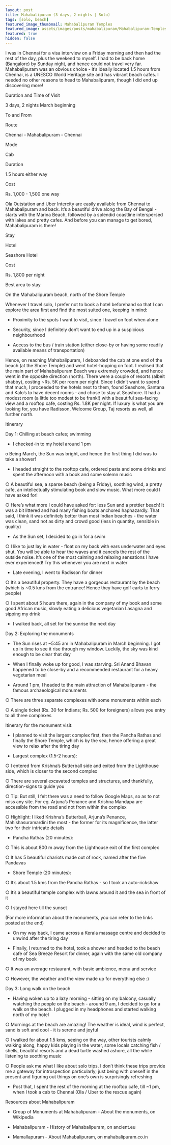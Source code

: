 ```yaml
---
layout: post
title: Mahabalipuram (3 days, 2 nights | Solo)
tags: [solo, beach]
featured_image_thumbnail: Mahabalipuram Temples
featured_image: assets/images/posts/mahabalipuram/Mahabalipuram-Temples-25_nov.jpg
featured: true
hidden: false
---
```


I was in Chennai for a visa interview on a Friday morning and then had the rest of the day, plus the weekend to myself. I had to be back home (Bangalore) by Sunday night, and hence could not travel very far. Mahabalipuram was an obvious choice - it’s ideally located 1.5 hours from Chennai, is a UNESCO World Heritage site and has vibrant beach cafes. I needed no other reasons to head to Mahabalipuram, though I did end up discovering more!

 

Duration and Time of Visit

3 days, 2 nights
March beginning

 

To and From

Route

Chennai - Mahabalipuram - Chennai

Mode

Cab

Duration

1.5 hours either way

Cost

Rs. 1,000 - 1,500 one way

 

Ola Outstation and Uber Intercity are easily available from Chennai to Mahabalipuram and back. It’s a beautiful drive along the Bay of Bengal - starts with the Marina Beach, followed by a splendid coastline interspersed with lakes and pretty cafes. And before you can manage to get bored, Mahabalipuram is there!

 

Stay

Hotel

Seashore Hotel

Cost

Rs. 1,800 per night

Best area to stay

On the Mahabalipuram beach, north of the Shore Temple

 



 

Whenever I travel solo, I prefer not to book a hotel beforehand so that I can explore the area first and find the most suited one, keeping in mind:

-    Proximity to the spots I want to visit, since I travel on foot when alone

-    Security, since I definitely don’t want to end up in a suspicious neighbourhood

-    Access to the bus / train station (either close-by or having some readily available means of transportation)

Hence, on reaching Mahabalipuram, I deboarded the cab at one end of the beach (at the Shore Temple) and went hotel-hopping on foot. I realised that the main part of Mahabalipuram Beach was extremely crowded, and hence went in the opposite direction (north). There were a couple of resorts (albeit shabby), costing ~Rs. 5K per room per night. Since I didn’t want to spend that much, I proceeded to the hotels next to them, found Seashore, Santana and Kalo’s to have decent rooms - and chose to stay at Seashore. It had a modest room (a little too modest to be frank!) with a beautiful sea-facing view and a rooftop cafe, costing Rs. 1.8K per night. If luxury is what you are looking for, you have Radisson, Welcome Group, Taj resorts as well, all further north.

 

Itinerary

Day 1: Chilling at beach cafes; swimming

-    I checked-in to my hotel around 1 pm

o  Being March, the Sun was bright, and hence the first thing I did was to take a shower!

-    I headed straight to the rooftop cafe, ordered pasta and some drinks and spent the afternoon with a book and some solemn music

○    A beautiful sea, a sparse beach (being a Friday), soothing wind, a pretty cafe, an intellectually stimulating book and slow music. What more could I have asked for!

○    Here’s what more I could have asked for: less Sun and a prettier beach! It was a bit littered and had many fishing boats anchored haphazardly. That said, I think it was definitely better than most Indian beaches - the water was clean, sand not as dirty and crowd good (less in quantity, sensible in quality)

-    As the Sun set, I decided to go in for a swim

○     I like to just lay in water - float on my back with ears underwater and eyes shut. You will be able to hear the waves and it cancels the rest of the outside noise. It’s one of the most calming and relaxing sensations I have ever experienced! Try this whenever you are next in water

-    Late evening, I went to Radisson for dinner

○     It’s a beautiful property. They have a gorgeous restaurant by the beach (which is ~0.5 kms from the entrance! Hence they have golf carts to ferry people)

○     I spent about 5 hours there, again in the company of my book and some good African music, slowly eating a delicious vegetarian Lasagna and sipping my drink

-    I walked back, all set for the sunrise the next day

 

Day 2: Exploring the monuments

-    The Sun rises at ~5:45 am in Mahabalipuram in March beginning. I got up in time to see it rise through my window. Luckily, the sky was kind enough to be clear that day

-    When I finally woke up for good, I was starving. Sri Anand Bhavan happened to be close-by and a recommended restaurant for a heavy vegetarian meal

-    Around 1 pm, I headed to the main attraction of Mahabalipuram - the famous archaeological monuments

○    There are three separate complexes with some monuments within each

○    A single ticket (Rs. 30 for Indians; Rs. 500 for foreigners) allows you entry to all three complexes

 

Itinerary for the monument visit:

-    I planned to visit the largest complex first, then the Pancha Rathas and finally the Shore Temple, which is by the sea, hence offering a great view to relax after the tiring day

-    Largest complex (1.5-2 hours):

○    I entered from Krishna’s Butterball side and exited from the Lighthouse side, which is closer to the second complex

○    There are several excavated temples and structures, and thankfully, direction-signs to guide you

○    Tip: But still, I felt there was a need to follow Google Maps, so as to not miss any site. For eg. Arjuna’s Penance and Krishna Mandapa are accessible from the road and not from within the complex

○    Highlight: I liked Krishna’s Butterball, Arjuna’s Penance, Mahishasuramardini the most - the former for its magnificence, the latter two for their intricate details

-    Pancha Rathas (20 minutes):

○    This is about 800 m away from the Lighthouse exit of the first complex

○    It has 5 beautiful chariots made out of rock, named after the five Pandavas

-    Shore Temple (20 minutes):

○    It’s about 1.5 kms from the Pancha Rathas - so I took an auto-rickshaw

○    It’s a beautiful temple complex with lawns around it and the sea in front of it

○    I stayed here till the sunset

(For more information about the monuments, you can refer to the links posted at the end)

    

    

-    On my way back, I came across a Kerala massage centre and decided to unwind after the tiring day

-    Finally, I returned to the hotel, took a shower and headed to the beach cafe of Sea Breeze Resort for dinner, again with the same old company of my book

○    It was an average restaurant, with basic ambience, menu and service

○    However, the weather and the view made up for everything else :)

 

Day 3: Long walk on the beach

-    Having woken up to a lazy morning - sitting on my balcony, casually watching the people on the beach - around 9 am, I decided to go for a walk on the beach. I plugged in my headphones and started walking north of my hotel

○    Mornings at the beach are amazing! The weather is ideal, wind is perfect, sand is soft and cool - it is serene and joyful

○    I walked for about 1.5 kms, seeing on the way, other tourists calmly walking along, happy kids playing in the water, some locals catching fish / shells, beautiful resorts and a dead turtle washed ashore, all the while listening to soothing music

○    People ask me what I like about solo trips. I don’t think these trips provide me a gateway for introspection particularly; just being with oneself in the present and figuring out things on one’s own is surprisingly refreshing.

    

-    Post that, I spent the rest of the morning at the rooftop cafe, till ~1 pm, when I took a cab to Chennai (Ola / Uber to the rescue again)

 

Resources about Mahabalipuram

-    Group of Monuments at Mahabalipuram - About the monuments, on Wikipedia

-    Mahabalipuram - History of Mahabalipuram, on ancient.eu

-    Mamallapuram - About Mahabalipuram, on mahabalipuram.co.in
